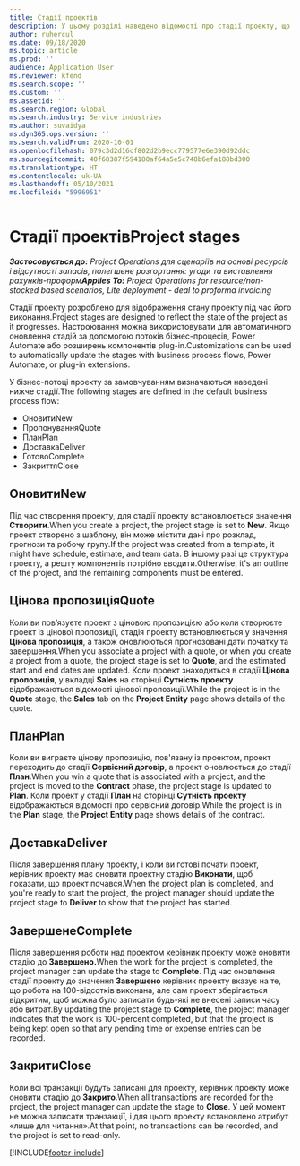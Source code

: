 ```yaml
---
title: Стадії проектів
description: У цьому розділі наведено відомості про стадії проекту, що доступні в Microsoft Dynamics Project Operations.
author: ruhercul
ms.date: 09/18/2020
ms.topic: article
ms.prod: ''
audience: Application User
ms.reviewer: kfend
ms.search.scope: ''
ms.custom: ''
ms.assetid: ''
ms.search.region: Global
ms.search.industry: Service industries
ms.author: suvaidya
ms.dyn365.ops.version: ''
ms.search.validFrom: 2020-10-01
ms.openlocfilehash: 079c3d2d16cf802d2b9ecc779577e6e390d92ddc
ms.sourcegitcommit: 40f68387f594180af64a5e5c748b6efa188bd300
ms.translationtype: HT
ms.contentlocale: uk-UA
ms.lasthandoff: 05/10/2021
ms.locfileid: "5996951"
---
```

# <a name="project-stages"></a><span data-ttu-id="d92c1-103">Стадії проектів</span><span class="sxs-lookup"><span data-stu-id="d92c1-103">Project stages</span></span>

<span data-ttu-id="d92c1-104">_**Застосовується до:** Project Operations для сценаріїв на основі ресурсів і відсутності запасів, полегшене розгортання: угоди та виставлення рахунків-проформ_</span><span class="sxs-lookup"><span data-stu-id="d92c1-104">_**Applies To:** Project Operations for resource/non-stocked based scenarios, Lite deployment - deal to proforma invoicing_</span></span>

<span data-ttu-id="d92c1-105">Стадії проекту розроблено для відображення стану проекту під час його виконання.</span><span class="sxs-lookup"><span data-stu-id="d92c1-105">Project stages are designed to reflect the state of the project as it progresses.</span></span> <span data-ttu-id="d92c1-106">Настроювання можна використовувати для автоматичного оновлення стадій за допомогою потоків бізнес-процесів, Power Automate або розширень компонентів plug-in.</span><span class="sxs-lookup"><span data-stu-id="d92c1-106">Customizations can be used to automatically update the stages with business process flows, Power Automate, or plug-in extensions.</span></span>

<span data-ttu-id="d92c1-107">У бізнес-потоці проекту за замовчуванням визначаються наведені нижче стадії.</span><span class="sxs-lookup"><span data-stu-id="d92c1-107">The following stages are defined in the default business process flow:</span></span>

- <span data-ttu-id="d92c1-108">Оновити</span><span class="sxs-lookup"><span data-stu-id="d92c1-108">New</span></span>
- <span data-ttu-id="d92c1-109">Пропонування</span><span class="sxs-lookup"><span data-stu-id="d92c1-109">Quote</span></span>
- <span data-ttu-id="d92c1-110">План</span><span class="sxs-lookup"><span data-stu-id="d92c1-110">Plan</span></span>
- <span data-ttu-id="d92c1-111">Доставка</span><span class="sxs-lookup"><span data-stu-id="d92c1-111">Deliver</span></span>
- <span data-ttu-id="d92c1-112">Готово</span><span class="sxs-lookup"><span data-stu-id="d92c1-112">Complete</span></span>
- <span data-ttu-id="d92c1-113">Закриття</span><span class="sxs-lookup"><span data-stu-id="d92c1-113">Close</span></span> 

## <a name="new"></a><span data-ttu-id="d92c1-114">Оновити</span><span class="sxs-lookup"><span data-stu-id="d92c1-114">New</span></span>

<span data-ttu-id="d92c1-115">Під час створення проекту, для стадії проекту встановлюється значення **Створити**.</span><span class="sxs-lookup"><span data-stu-id="d92c1-115">When you create a project, the project stage is set to **New**.</span></span> <span data-ttu-id="d92c1-116">Якщо проект створено з шаблону, він може містити дані про розклад, прогнози та робочу групу.</span><span class="sxs-lookup"><span data-stu-id="d92c1-116">If the project was created from a template, it might have schedule, estimate, and team data.</span></span> <span data-ttu-id="d92c1-117">В іншому разі це структура проекту, а решту компонентів потрібно вводити.</span><span class="sxs-lookup"><span data-stu-id="d92c1-117">Otherwise, it's an outline of the project, and the remaining components must be entered.</span></span>

## <a name="quote"></a><span data-ttu-id="d92c1-118">Цінова пропозиція</span><span class="sxs-lookup"><span data-stu-id="d92c1-118">Quote</span></span>

<span data-ttu-id="d92c1-119">Коли ви пов’язуєте проект з ціновою пропозицією або коли створюєте проект із цінової пропозиції, стадія проекту встановлюється у значення **Цінова пропозиція**, а також оновлюються прогнозовані дати початку та завершення.</span><span class="sxs-lookup"><span data-stu-id="d92c1-119">When you associate a project with a quote, or when you create a project from a quote, the project stage is set to **Quote**, and the estimated start and end dates are updated.</span></span> <span data-ttu-id="d92c1-120">Коли проект знаходиться в стадії **Цінова пропозиція**, у вкладці **Sales** на сторінці **Сутність проекту** відображаються відомості цінової пропозиції.</span><span class="sxs-lookup"><span data-stu-id="d92c1-120">While the project is in the **Quote** stage, the **Sales** tab on the **Project Entity** page shows details of the quote.</span></span>

## <a name="plan"></a><span data-ttu-id="d92c1-121">План</span><span class="sxs-lookup"><span data-stu-id="d92c1-121">Plan</span></span>

<span data-ttu-id="d92c1-122">Коли ви виграєте цінову пропозицію, пов'язану із проектом, проект переходить до стадії **Сервісний договір**, а проект оновлюється до стадії **План**.</span><span class="sxs-lookup"><span data-stu-id="d92c1-122">When you win a quote that is associated with a project, and the project is moved to the **Contract** phase, the project stage is updated to **Plan**.</span></span> <span data-ttu-id="d92c1-123">Коли проект у стадії **План** на сторінці **Сутність проекту** відображаються відомості про сервісний договір.</span><span class="sxs-lookup"><span data-stu-id="d92c1-123">While the project is in the **Plan** stage, the **Project Entity** page shows details of the contract.</span></span>

## <a name="deliver"></a><span data-ttu-id="d92c1-124">Доставка</span><span class="sxs-lookup"><span data-stu-id="d92c1-124">Deliver</span></span>

<span data-ttu-id="d92c1-125">Після завершення плану проекту, і коли ви готові почати проект, керівник проекту має оновити проектну стадію **Виконати**, щоб показати, що проект почався.</span><span class="sxs-lookup"><span data-stu-id="d92c1-125">When the project plan is completed, and you're ready to start the project, the project manager should update the project stage to **Deliver** to show that the project has started.</span></span>

## <a name="complete"></a><span data-ttu-id="d92c1-126">Завершене</span><span class="sxs-lookup"><span data-stu-id="d92c1-126">Complete</span></span> 

<span data-ttu-id="d92c1-127">Після завершення роботи над проектом керівник проекту може оновити стадію до **Завершено.**</span><span class="sxs-lookup"><span data-stu-id="d92c1-127">When the work for the project is completed, the project manager can update the stage to **Complete**.</span></span> <span data-ttu-id="d92c1-128">Під час оновлення стадії проекту до значення **Завершено** керівник проекту вказує на те, що робота на 100-відсотків виконана, але сам проект зберігається відкритим, щоб можна було записати будь-які не внесені записи часу або витрат.</span><span class="sxs-lookup"><span data-stu-id="d92c1-128">By updating the project stage to **Complete**, the project manager indicates that the work is 100-percent completed, but that the project is being kept open so that any pending time or expense entries can be recorded.</span></span>

## <a name="close"></a><span data-ttu-id="d92c1-129">Закрити</span><span class="sxs-lookup"><span data-stu-id="d92c1-129">Close</span></span>

<span data-ttu-id="d92c1-130">Коли всі транзакції будуть записані для проекту, керівник проекту може оновити стадію до **Закрито**.</span><span class="sxs-lookup"><span data-stu-id="d92c1-130">When all transactions are recorded for the project, the project manager can update the stage to **Close**.</span></span> <span data-ttu-id="d92c1-131">У цей момент не можна записати транзакції, і для цього проекту встановлено атрибут «лише для читання».</span><span class="sxs-lookup"><span data-stu-id="d92c1-131">At that point, no transactions can be recorded, and the project is set to read-only.</span></span>



[!INCLUDE[footer-include](../includes/footer-banner.md)]